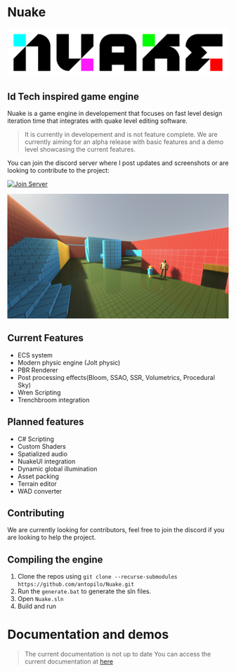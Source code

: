 # Nuake
![Nuake](Editor/resources/Images/logo.png)

## Id Tech inspired game engine
Nuake is a game engine in developement that focuses on fast level design iteration time that integrates with quake level editing software. 
> It is currently in developement and is not feature complete. We are currently aiming for an alpha release with basic features and a demo level showcasing the current features.

You can join the discord server where I post updates and screenshots or are looking to contribute to the project:

 [![Join Server](https://img.shields.io/discord/852625335236558868.svg?label=Discord&logo=Discord&colorB=7289da&style=for-the-badge)](https://discord.gg/kuF4efPK7Y)

![Nuake](Editor/resources/Images/screenshot.png)


## Current Features
- ECS system
- Modern physic engine (Jolt physic) 
- PBR Renderer
- Post processing effects(Bloom, SSAO, SSR, Volumetrics, Procedural Sky)
- Wren Scripting
- Trenchbroom integration

## Planned features
- C# Scripting
- Custom Shaders
- Spatialized audio
- NuakeUI integration
- Dynamic global illumination
- Asset packing
- Terrain editor
- WAD converter

## Contributing
We are currently looking for contributors, feel free to join the discord if you are looking to help the project.

## Compiling the engine
1. Clone the repos using `git clone --recurse-submodules https://github.com/antopilo/Nuake.git`
2. Run the `generate.bat` to generate the sln files.
3. Open `Nuake.sln`
4. Build and run

# Documentation and demos
> The current documentation is not up to date
You can access the current documentation at [here](https://nuake.readthedocs.io/en/latest/index.html)

